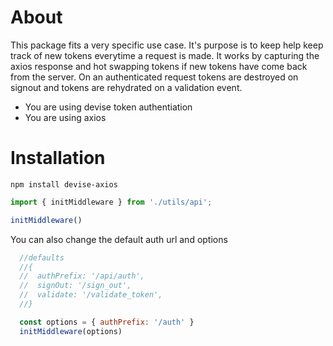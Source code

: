 # About

This package fits a very specific use case.  It's purpose is to keep help keep track of new tokens everytime a request is made.  It works by capturing the axios response and hot swapping tokens if new tokens have come back from the server.  On an authenticated request tokens are destroyed on signout and tokens are rehydrated on a validation event.

 * You are using devise token authentiation
 * You are using axios
 
# Installation
```npm install devise-axios```

```javascript
import { initMiddleware } from './utils/api';

initMiddleware()
```

You can also change the default auth url and options

```javascript
  //defaults
  //{
  //  authPrefix: '/api/auth',
  //  signOut: '/sign_out',
  //  validate: '/validate_token',
  //}

  const options = { authPrefix: '/auth' }
  initMiddleware(options)
```


